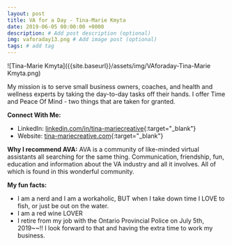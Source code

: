 ```yaml
---
layout: post
title: VA for a Day - Tina-Marie Kmyta
date: 2019-06-05 00:00:00 +0000
description: # Add post description (optional)
img: vaforaday13.png # Add image post (optional)
tags: # add tag
---
```


![Tina-Marie Kmyta]({{site.baseurl}}/assets/img/VAforaday-Tina-Marie Kmyta.png)

My mission is to serve small business owners, coaches, and health and wellness experts by taking the day-to-day tasks off their hands.  I offer Time and Peace Of Mind - two things that are taken for granted.

__Connect With Me:__
* LinkedIn: [linkedin.com/in/tina-mariecreative](https://www.linkedin.com/in/tina-mariecreative/){:target="_blank"}
* Website: [tina-mariecreative.com](https://tina-mariecreative.com/){:target="_blank"}

__Why I recommend AVA:__
AVA  is a community of like-minded virtual assistants all searching for the same thing. Communication, friendship, fun, education and information about the VA industry and all it involves. All of which is found in this wonderful community.  

__My fun facts:__
* I am a nerd and I am a workaholic, BUT when I take down time I LOVE to fish, or just be out on the water.
* I am a red wine LOVER
* I retire from my job with the Ontario Provincial Police on July 5th, 2019~~!!  I look forward to that and having the extra time to work my business.
